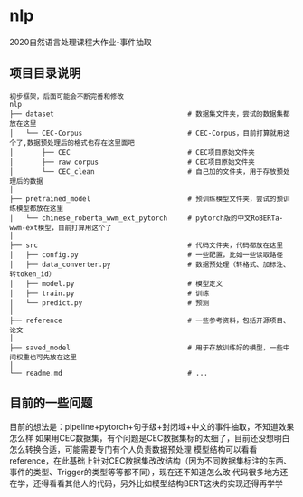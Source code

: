 # nlp
2020自然语言处理课程大作业-事件抽取


## 项目目录说明

```
初步框架，后面可能会不断完善和修改
nlp
├── dataset                                 # 数据集文件夹，尝试的数据集都放在这里
│   └── CEC-Corpus                          # CEC-Corpus，目前打算就用这个了,数据预处理后的格式也存在这里面吧
│       ├── CEC                        		# CEC项目原始文件夹
│       ├── raw corpus               		# CEC项目原始文件夹
│       └── CEC_clean                       # 自己加的文件夹，用于存放预处理后的数据
│
├── pretrained_model                        # 预训练模型文件夹，尝试的预训练模型都放在这里
│   └── chinese_roberta_wwm_ext_pytorch     # pytorch版的中文RoBERTa-wwm-ext模型，目前打算用这个了
│
├── src										# 代码文件夹，代码都放在这里
│   ├── config.py                   		# 一些配置，比如一些读取路径
│   ├── data_converter.py                   # 数据预处理（转格式、加标注、转token_id） 
│   ├── model.py							# 模型定义
│   ├── train.py  							# 训练
│   └── predict.py  						# 预测
│
├── reference  								# 一些参考资料，包括开源项目、论文
│ 
├── saved_model  							# 用于存放训练好的模型，一些中间权重也可先放在这里
│                         
└── readme.md                               # ...
```

## 目前的一些问题
目前的想法是：pipeline+pytorch+句子级+封闭域+中文的事件抽取，不知道效果怎么样
如果用CEC数据集，有个问题是CEC数据集标的太细了，目前还没想明白怎么转换合适，可能需要专门有个人负责数据预处理
模型结构可以看看reference，在此基础上针对CEC数据集改改结构（因为不同数据集标注的东西、事件的类型、Trigger的类型等等都不同），现在还不知道怎么改
代码很多地方还在学，还得看看其他人的代码，另外比如模型结构BERT这块的实现还得再学学
